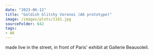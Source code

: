 ```yaml
---
date: "2023-06-12"
title: "Goldish Glitchy Voronoi (A6 prototype)"
image: /images/plots/1161.jpg
sourceFolder: 642
tags:
- A6
---
```


made live in the street, in front of Paris' exhibit at Gallerie Beausoleil.